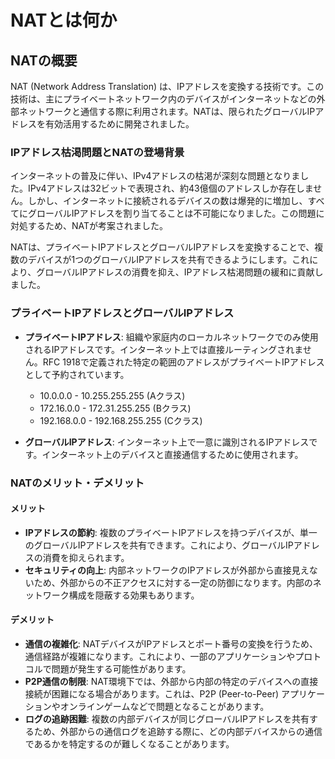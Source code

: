 # NATとは何か

## NATの概要

NAT (Network Address Translation) は、IPアドレスを変換する技術です。この技術は、主にプライベートネットワーク内のデバイスがインターネットなどの外部ネットワークと通信する際に利用されます。NATは、限られたグローバルIPアドレスを有効活用するために開発されました。

### IPアドレス枯渇問題とNATの登場背景

インターネットの普及に伴い、IPv4アドレスの枯渇が深刻な問題となりました。IPv4アドレスは32ビットで表現され、約43億個のアドレスしか存在しません。しかし、インターネットに接続されるデバイスの数は爆発的に増加し、すべてにグローバルIPアドレスを割り当てることは不可能になりました。この問題に対処するため、NATが考案されました。

NATは、プライベートIPアドレスとグローバルIPアドレスを変換することで、複数のデバイスが1つのグローバルIPアドレスを共有できるようにします。これにより、グローバルIPアドレスの消費を抑え、IPアドレス枯渇問題の緩和に貢献しました。

### プライベートIPアドレスとグローバルIPアドレス

*   **プライベートIPアドレス**: 組織や家庭内のローカルネットワークでのみ使用されるIPアドレスです。インターネット上では直接ルーティングされません。RFC 1918で定義された特定の範囲のアドレスがプライベートIPアドレスとして予約されています。
    *   10.0.0.0 - 10.255.255.255 (Aクラス)
    *   172.16.0.0 - 172.31.255.255 (Bクラス)
    *   192.168.0.0 - 192.168.255.255 (Cクラス)

*   **グローバルIPアドレス**: インターネット上で一意に識別されるIPアドレスです。インターネット上のデバイスと直接通信するために使用されます。

### NATのメリット・デメリット

#### メリット

*   **IPアドレスの節約**: 複数のプライベートIPアドレスを持つデバイスが、単一のグローバルIPアドレスを共有できます。これにより、グローバルIPアドレスの消費を抑えられます。
*   **セキュリティの向上**: 内部ネットワークのIPアドレスが外部から直接見えないため、外部からの不正アクセスに対する一定の防御になります。内部のネットワーク構成を隠蔽する効果もあります。

#### デメリット

*   **通信の複雑化**: NATデバイスがIPアドレスとポート番号の変換を行うため、通信経路が複雑になります。これにより、一部のアプリケーションやプロトコルで問題が発生する可能性があります。
*   **P2P通信の制限**: NAT環境下では、外部から内部の特定のデバイスへの直接接続が困難になる場合があります。これは、P2P (Peer-to-Peer) アプリケーションやオンラインゲームなどで問題となることがあります。
*   **ログの追跡困難**: 複数の内部デバイスが同じグローバルIPアドレスを共有するため、外部からの通信ログを追跡する際に、どの内部デバイスからの通信であるかを特定するのが難しくなることがあります。
